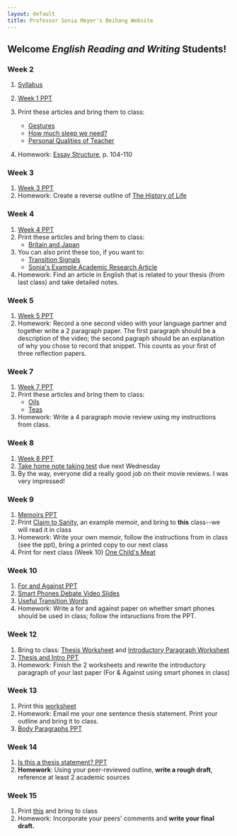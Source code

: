 ```yaml
---
layout: default
title: Professor Sonia Meyer's Beihang Website
---
```


## Welcome *English Reading and Writing* Students!



### Week 2

1. [Syllabus](https://www.dropbox.com/s/r87zq9dainn6lnn/W2-RW%20Syllabus.pdf)
3. [Week 1 PPT](https://www.dropbox.com/s/ym6w4b7pzqsunah/W2RW-Skimming.ppt)
4. Print these articles and bring them to class:
   - [Gestures](https://www.dropbox.com/s/o94tc2kyyzaq1ej/W1-Gestures.docx)
   - [How much sleep we need?](https://www.dropbox.com/s/eb2g299nhrzztte/W1-How%20much%20sleep%20we%20need.docx)
   - [Personal Qualities of Teacher](https://www.dropbox.com/s/xkf3185qmfhpe96/W1-Personal%20Quality%20of%20Teacher.docx)


4. Homework: [Essay Structure](https://www.dropbox.com/s/1o94304gopmg21g/W1-Essay%20Structure.pdf), p. 104-110

### Week 3
1. [Week 3 PPT](https://www.dropbox.com/s/vaxp5zauqmbwd24/W3RW-Scanning.ppt)
2. Homework: Create a reverse outline of [The History of Life](https://www.dropbox.com/s/0psju6geqwv0pl2/W1%E4%BD%9C%E4%B8%9A-History%20of%20Life%20on%20earth.docx)

### Week 4
1. [Week 4 PPT](https://www.dropbox.com/s/f1ymzhe38oaou5p/W4RW-Research%20Process.ppt)
2. Print these articles and bring them to class:
   - [Britain and Japan](https://www.dropbox.com/s/6oaq3n9ot406ev6/W4RW-Britain%20and%20Japan%20%28reading%20titles%29.docx)
3. You can also print these too, if you want to:
   - [Transition Signals](https://www.dropbox.com/s/k7sy2n74ygkqatv/W4RW%20Transition%20Signals.pdf)
   - [Sonia's Example Academic Research Article](https://www.dropbox.com/s/ww9fgjdx2xy6sdp/W4RW%20same-sex%20parents.pdf)
2. Homework: Find an article in English that is related to your thesis (from last class) and take detailed notes.

### Week 5
1. [Week 5 PPT](https://www.dropbox.com/s/cxe6kcam8gkjbqj/W5RW.ppt)
3. Homework: Record a one second video with your language partner and together write a 2 paragraph paper. The first paragraph should be a description of the video; the second pagraph should be an explanation of why you chose to record that snippet. This counts as your first of three reflection papers. 

### Week 7 
1. [Week 7 PPT](https://www.dropbox.com/s/myxck9utc5njz88/S14RW_WEEK%207_Reviews.ppt)
2. Print these articles and bring them to class:
   - [Oils](https://www.dropbox.com/s/in1qaby1m6c33rh/W3-Oils%20%28Note%20Taking%29.docx)   - [Teas](https://www.dropbox.com/s/7nt7hfjbq043twi/W3-Tea%20%28note%20taking%20diagram%29.docx)
3. Homework: Write a 4 paragraph movie review using my instructions from class.

### Week 8

1. [Week 8 PPT](https://www.dropbox.com/s/q16c5qcoamhosh7/S14RW_WEEK%208_NOTES.ppt)
2. [Take home note taking test](https://www.dropbox.com/s/2pe9flgf2yrqoyl/Take%20home%20test-Coffee.pdf) due next Wednesday
3. By the way, everyone did a really good job on their movie reviews. I was very impressed!

### Week 9
1. [Memoirs PPT](https://www.dropbox.com/s/cdnrnnq1thot0xn/RWW9%20Memoir.ppt)
2. Print [Claim to Sanity](https://www.dropbox.com/s/1leethnn33sdibg/Claim%20to%20Sanity-Excerpts.doc), an example memoir, and bring to **this** class--we will read it in class
3. Homework: Write your own memoir, follow the instructions from in class (see the ppt), bring a printed copy to our next class
2. Print for next class (Week 10) [One Child's Meat](https://www.dropbox.com/s/dycrq493ix38awu/W4-One%20Child%27s%20Meat%20%28to%20print%29.pdf)

### Week 10
1. [For and Against PPT](https://www.dropbox.com/s/zhq6y7625loqedk/RWW10-ForandAgainst.ppt)
4. [Smart Phones Debate Video Slides](https://www.dropbox.com/s/icgbi27drv2rqc2/smartphones.pdf)
3. [Useful Transition Words](https://sonia-beihang-website-resources.s3.amazonaws.com/Useful%20Transition%20Words.pdf)
5. Homework: Write a for and against paper on whether smart phones should be used in class; follow the intsructions from the PPT.

### Week 12
1. Bring to class: [Thesis Worksheet](https://www.dropbox.com/s/jwkdxfufyofay3a/RW_Thesis_Practice.pdf) and [Introductory Paragraph Worksheet](https://www.dropbox.com/s/p2filbs9c7lr8sx/RW_Opening_Worksheet.pdf)
2. [Thesis and Intro PPT](https://www.dropbox.com/s/1afq608ekvyl1vv/RW_ThesisandIntro.ppt)
3. Homework: Finish the 2 worksheets and rewrite the introductory paragraph of your last paper (For & Against using smart phones in class)


### Week 13
1. Print this [worksheet](https://www.dropbox.com/s/8zj6aljn46a2143/RW_Bodies_Worksheet.docx)
2. Homework: Email me your one sentence thesis statement. Print your outline and bring it to class.
3. [Body Paragraphs PPT](https://www.dropbox.com/s/zbwo0ja1s6cijf4/RWW13%20Body.ppt)

### Week 14
1. [Is this a thesis statement? PPT](https://www.dropbox.com/s/iu52z0lvq2bvghk/is%20this%20a_.ppt)
2. **Homework**: Using your peer-reviewed outline, **write a rough draft**, reference at least 2 academic sources

### Week 15
1. Print [this](https://www.dropbox.com/s/vobqmfvh7maggq9/W6-Critical%20reading%20sample%20paragraph%201.docx) and bring to class
2. Homework: Incorporate your peers' comments and **write your final draft.**